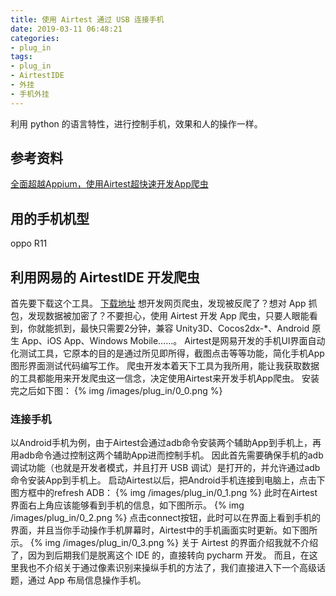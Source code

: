 ```yaml
---
title: 使用 Airtest 通过 USB 连接手机
date: 2019-03-11 06:48:21
categories:
- plug_in
tags:
- plug_in
- AirtestIDE
- 外挂
- 手机外挂
---
```

利用 python 的语言特性，进行控制手机，效果和人的操作一样。
<!-- more -->
## 参考资料
[全面超越Appium，使用Airtest超快速开发App爬虫](https://juejin.im/post/5c42fd6251882525153c325a)
## 用的手机机型
oppo R11
## 利用网易的 AirtestIDE 开发爬虫
首先要下载这个工具。
[下载地址](http://airtest.netease.com/)
想开发网页爬虫，发现被反爬了？想对 App 抓包，发现数据被加密了？不要担心，使用 Airtest 开发 App 爬虫，只要人眼能看到，你就能抓到，最快只需要2分钟，兼容 Unity3D、Cocos2dx-*、Android 原生 App、iOS App、Windows Mobile……。
Airtest是网易开发的手机UI界面自动化测试工具，它原本的目的是通过所见即所得，截图点击等等功能，简化手机App图形界面测试代码编写工作。
爬虫开发本着天下工具为我所用，能让我获取数据的工具都能用来开发爬虫这一信念，决定使用Airtest来开发手机App爬虫。
安装完之后如下图：
{% img /images/plug_in/0_0.png %}
### 连接手机
以Android手机为例，由于Airtest会通过adb命令安装两个辅助App到手机上，再用adb命令通过控制这两个辅助App进而控制手机。
因此首先需要确保手机的adb调试功能（也就是开发者模式，并且打开 USB 调试）是打开的，并允许通过adb命令安装App到手机上。
启动Airtest以后，把Android手机连接到电脑上，点击下图方框中的refresh ADB：
{% img /images/plug_in/0_1.png %}
此时在Airtest界面右上角应该能够看到手机的信息，如下图所示。
{% img /images/plug_in/0_2.png %}
点击connect按钮，此时可以在界面上看到手机的界面，并且当你手动操作手机屏幕时，Airtest中的手机画面实时更新。如下图所示。
{% img /images/plug_in/0_3.png %}
关于 Airtest 的界面介绍我就不介绍了，因为到后期我们是脱离这个 IDE 的，直接转向 pycharm 开发。
而且，在这里我也不介绍关于通过像素识别来操纵手机的方法了，我们直接进入下一个高级话题，通过 App 布局信息操作手机。


























